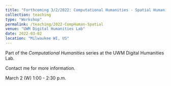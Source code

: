 ```yaml
---
title: "Forthcoming 3/2/2022: Computational Humanities - Spatial Humanities"
collection: teaching
type: "Workshop"
permalink: /teaching/2022-CompHuman-Spatial
venue: "UWM Digital Humanities Lab"
date: 2022-03-02
location: "Milwaukee WI, US"
---
```


Part of the *Computational Humanities* series at the UWM Digital Humanities Lab.

Contact me for more information.

March 2 (W)
1:00 - 2:30 p.m.
